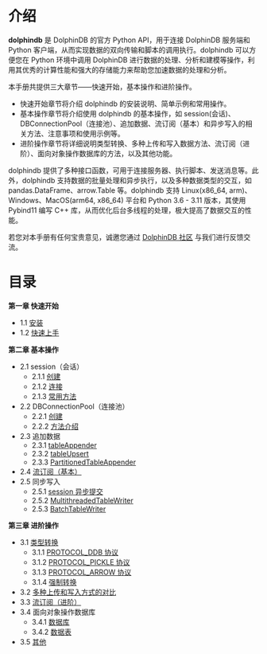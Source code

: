 # 介绍

**dolphindb** 是 DolphinDB 的官方 Python API，用于连接 DolphinDB 服务端和 Python 客户端，从而实现数据的双向传输和脚本的调用执行。dolphindb 可以方便您在 Python 环境中调用 DolphinDB 进行数据的处理、分析和建模等操作，利用其优秀的计算性能和强大的存储能力来帮助您加速数据的处理和分析。

本手册共提供三大章节——快速开始，基本操作和进阶操作。

* 快速开始章节将介绍 dolphindb 的安装说明、简单示例和常用操作。
* 基本操作章节将介绍使用 dolphindb 的基本操作，如 session(会话)、DBConnectionPool（连接池）、追加数据、流订阅（基本）和异步写入的相关方法、注意事项和使用示例等。
* 进阶操作章节将详细说明类型转换、多种上传和写入数据方法、流订阅（进阶）、面向对象操作数据库的方法，以及其他功能。

dolphindb 提供了多种接口函数，可用于连接服务器、执行脚本、发送消息等。此外，dolphindb 支持数据的批量处理和异步执行，以及多种数据类型的交互，如 pandas.DataFrame、arrow.Table 等。dolphindb 支持 Linux(x86_64, arm)、Windows、MacOS(arm64, x86_64) 平台和 Python 3.6 - 3.11 版本，其使用 Pybind11 编写 C++ 库，从而优化后台多线程的处理，极大提高了数据交互的性能。

若您对本手册有任何宝贵意见，诚邀您通过 [DolphinDB 社区](https://ask.dolphindb.net) 与我们进行反馈交流。

# 目录

**第一章 快速开始**

* 1.1 [安装](./1_QuickStart/1.1_Install.md)
* 1.2 [快速上手](./1_QuickStart/1.2_Demo.md)

**第二章 基本操作**

* 2.1 session（会话）
  * 2.1.1 [创建](./2_BasicOperations/2.1_Session/2.1.1_Constructor.md)
  * 2.1.2 [连接](./2_BasicOperations/2.1_Session/2.1.2_Connect.md)
  * 2.1.3 [常用方法](./2_BasicOperations/2.1_Session/2.1.3_OtherParams.md)
* 2.2 DBConnectionPool（连接池）
  * 2.2.1 [创建](./2_BasicOperations/2.2_DBConnectionPool/2.2.1_Constructor.md)
  * 2.2.2 [方法介绍](./2_BasicOperations/2.2_DBConnectionPool/2.2.2_AsyncMethodsAndOthers.md)
* 2.3 追加数据
  * 2.3.1 [tableAppender](./2_BasicOperations/2.3_AutoFitTableAppender/2.3.1_TableAppender.md)
  * 2.3.2 [tableUpsert](./2_BasicOperations/2.3_AutoFitTableAppender/2.3.2_TableUpserter.md)
  * 2.3.3 [PartitionedTableAppender](./2_BasicOperations/2.3_AutoFitTableAppender/2.3.3_PartitionedTableAppender.md)
* 2.4 [流订阅（基本）](./2_BasicOperations/2.4_Subscription/2.4_Subscription.md)
* 2.5 同步写入
  * 2.5.1 [session 异步提交](./2_BasicOperations/2.5_AsyncWrites/2.5.1_SessionAsyncMode.md)
  * 2.5.2 [MultithreadedTableWriter](./2_BasicOperations/2.5_AsyncWrites/2.5.2_MultithreadedTableWriter.md)
  * 2.5.3 [BatchTableWriter](./2_BasicOperations/2.5_AsyncWrites/2.5.3_BatchTableWriter.md)

**第三章 进阶操作**

* 3.1 [类型转换](./3_AdvancedOperations/3.1_DataTypeCasting/3.1.0_TypeCasting.md)
  * 3.1.1 [PROTOCOL_DDB 协议](./3_AdvancedOperations/3.1_DataTypeCasting/3.1.1_PROTOCOL_DDB.md)
  * 3.1.2 [PROTOCOL_PICKLE 协议](./3_AdvancedOperations/3.1_DataTypeCasting/3.1.2_PROTOCOL_PICKLE.md)
  * 3.1.3 [PROTOCOL_ARROW 协议](./3_AdvancedOperations/3.1_DataTypeCasting/3.1.3_PROTOCOL_ARROW.md)
  * 3.1.4 [强制转换](./3_AdvancedOperations/3.1_DataTypeCasting/3.1.4_ForceTypeCasting.md)
* 3.2 [多种上传和写入方式的对比](./3_AdvancedOperations/3.2_WriteOptions/3.2_WriteOptions.md)
* 3.3 [流订阅（进阶）](./3_AdvancedOperations/3.3_SubscriptionOptions/3.3_SubscriptionOptions.md)
* 3.4 面向对象操作数据库
  * 3.4.1 [数据库](./3_AdvancedOperations/3.4_ObjectOrientedOperationsOnDdbOBjects/3.4.1_Database.md)
  * 3.4.2 [数据表](./3_AdvancedOperations/3.4_ObjectOrientedOperationsOnDdbOBjects/3.4.2_Table.md)
* 3.5 [其他](./3_AdvancedOperations/3.5_OtherFunctions/3.5_OtherFunctions.md)
